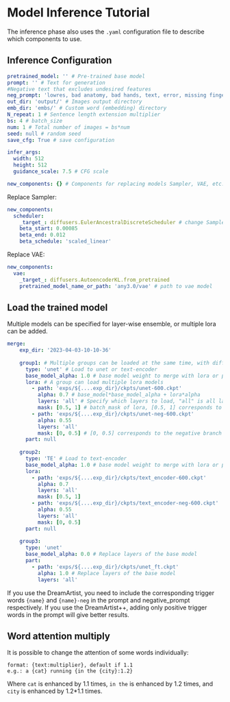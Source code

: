 # Model Inference Tutorial

The inference phase also uses the ``.yaml`` configuration file to describe which components to use.

## Inference Configuration

```yaml
pretrained_model: '' # Pre-trained base model
prompt: '' # Text for generation 
#Negative text that excludes undesired features
neg_prompt: 'lowres, bad anatomy, bad hands, text, error, missing fingers, extra digit, fewer digits, cropped, worst quality, low quality, normal quality, jpeg artifacts, signature, watermark, username, blurry'
out_dir: 'output/' # Images output directory
emb_dir: 'embs/' # Custom word (embedding) directory
N_repeat: 1 # Sentence length extension multiplier
bs: 4 # batch_size
num: 1 # Total number of images = bs*num
seed: null # random seed
save_cfg: True # save configuration

infer_args:
  width: 512
  height: 512
  guidance_scale: 7.5 # CFG scale

new_components: {} # Components for replacing models Sampler, VAE, etc.
```

Replace Sampler:
```yaml
new_components:
  scheduler:
    _target_: diffusers.EulerAncestralDiscreteScheduler # change Sampler
    beta_start: 0.00085
    beta_end: 0.012
    beta_schedule: 'scaled_linear'
```

Replace VAE:
```yaml
new_components:
  vae:
    _target_: diffusers.AutoencoderKL.from_pretrained
    pretrained_model_name_or_path: 'any3.0/vae' # path to vae model
```

## Load the trained model
Multiple models can be specified for layer-wise ensemble, or multiple lora can be added.

```yaml
merge:
    exp_dir: '2023-04-03-10-10-36'
    
    group1: # Multiple groups can be loaded at the same time, with different parameters.
      type: 'unet' # Load to unet or text-encoder
      base_model_alpha: 1.0 # base model weight to merge with lora or part
      lora: # A group can load multiple lora models
        - path: 'exps/${....exp_dir}/ckpts/unet-600.ckpt'
          alpha: 0.7 # base_model*base_model_alpha + lora*alpha
          layers: 'all' # Specify which layers to load, "all" is all layers
          mask: [0.5, 1] # batch_mask of lora, [0.5, 1] corresponds to the positive branch of DreamArtist++
        - path: 'exps/${....exp_dir}/ckpts/unet-neg-600.ckpt'
          alpha: 0.55
          layers: 'all'
          mask: [0, 0.5] # [0, 0.5] corresponds to the negative branch of DreamArtist++
      part: null
    
    group2:
      type: 'TE' # Load to text-encoder
      base_model_alpha: 1.0 # base model weight to merge with lora or part
      lora:
        - path: 'exps/${....exp_dir}/ckpts/text_encoder-600.ckpt'
          alpha: 0.7
          layers: 'all'
          mask: [0.5, 1]
        - path: 'exps/${....exp_dir}/ckpts/text_encoder-neg-600.ckpt'
          alpha: 0.55
          layers: 'all'
          mask: [0, 0.5]
      part: null
    
    group3:
      type: 'unet'
      base_model_alpha: 0.0 # Replace layers of the base model
      part: 
        - path: 'exps/${....exp_dir}/ckpts/unet_ft.ckpt'
          alpha: 1.0 # Replace layers of the base model
          layers: 'all'
```

If you use the DreamArtist, you need to include the corresponding trigger words ```{name}``` and ```{name}-neg``` in the prompt and negative_prompt respectively.
If you use the DreamArtist++, adding only positive trigger words in the prompt will give better results.

## Word attention multiply
It is possible to change the attention of some words individually:
```
format: {text:multiplier}, default if 1.1
e.g.: a {cat} running {in the {city}:1.2}
```
Where ```cat``` is enhanced by 1.1 times, ```in the``` is enhanced by 1.2 times, and ```city``` is enhanced by 1.2*1.1 times.